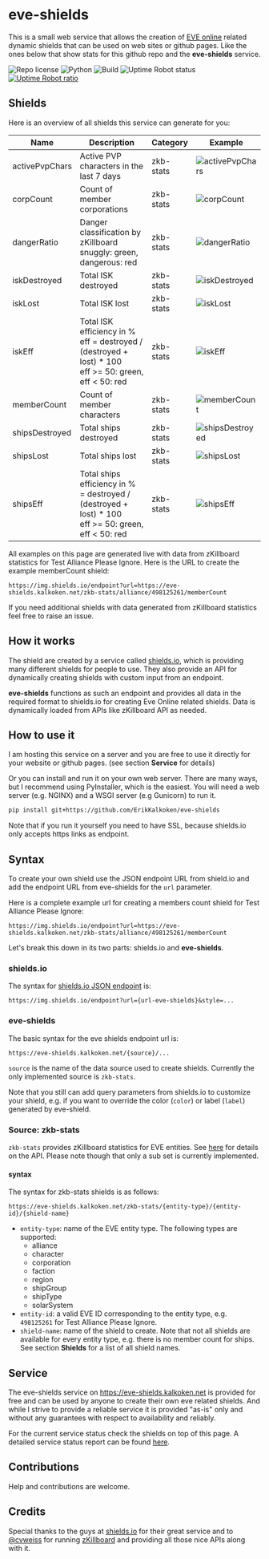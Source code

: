 # eve-shields

This is a small web service that allows the creation of [EVE online](https://en.wikipedia.org/wiki/Eve_Online) related dynamic shields that can be used on web sites or github pages. Like the ones below that show stats for this github repo and the **eve-shields** service.

![Repo license](https://img.shields.io/github/license/ErikKalkoken/eve-shields)
![Python](https://img.shields.io/badge/python-3.8-blue)
![Build](https://api.travis-ci.org/ErikKalkoken/eve-shields.svg?branch=master)
![Uptime Robot status](https://img.shields.io/uptimerobot/status/m783377950-d030d9c007b33bdb219ac4e5)
[![Uptime Robot ratio](https://img.shields.io/uptimerobot/ratio/m783377950-d030d9c007b33bdb219ac4e5)](https://stats.uptimerobot.com/voNrrI7ooP)

## Shields

Here is an overview of all shields this service can generate for you:

Name | Description | Category | Example
--- | --- | --- | ---
activePvpChars | Active PVP characters in the last 7 days | zkb-stats | ![activePvpChars](https://img.shields.io/endpoint?url=https://eve-shields.kalkoken.net/zkb-stats/alliance/498125261/activePvpChars)
corpCount | Count of member corporations | zkb-stats| ![corpCount](https://img.shields.io/endpoint?url=https://eve-shields.kalkoken.net/zkb-stats/alliance/498125261/corpCount)
dangerRatio | Danger classification by zKillboard <br> snuggly: green, dangerous: red | zkb-stats | ![dangerRatio](https://img.shields.io/endpoint?url=https://eve-shields.kalkoken.net/zkb-stats/alliance/498125261/dangerRatio)
iskDestroyed | Total ISK destroyed | zkb-stats | ![iskDestroyed](https://img.shields.io/endpoint?url=https://eve-shields.kalkoken.net/zkb-stats/alliance/498125261/iskDestroyed)
iskLost | Total ISK lost | zkb-stats | ![iskLost](https://img.shields.io/endpoint?url=https://eve-shields.kalkoken.net/zkb-stats/alliance/498125261/iskLost)
iskEff | Total ISK efficiency in % <br> eff = destroyed / (destroyed + lost) * 100 <br> eff >= 50: green, eff < 50: red  | zkb-stats | ![iskEff](https://img.shields.io/endpoint?url=https://eve-shields.kalkoken.net/zkb-stats/alliance/498125261/iskEff)
memberCount | Count of member characters | zkb-stats| ![memberCount](https://img.shields.io/endpoint?url=https://eve-shields.kalkoken.net/zkb-stats/alliance/498125261/memberCount)
shipsDestroyed | Total ships destroyed | zkb-stats | ![shipsDestroyed](https://img.shields.io/endpoint?url=https://eve-shields.kalkoken.net/zkb-stats/alliance/498125261/shipsDestroyed)
shipsLost | Total ships lost  | zkb-stats| ![shipsLost](https://img.shields.io/endpoint?url=https://eve-shields.kalkoken.net/zkb-stats/alliance/498125261/shipsLost)
shipsEff | Total ships efficiency in % <br> = destroyed / (destroyed + lost) * 100  <br> eff >= 50: green, eff < 50: red | zkb-stats| ![shipsEff](https://img.shields.io/endpoint?url=https://eve-shields.kalkoken.net/zkb-stats/alliance/498125261/shipsEff)

All examples on this page are generated live with data from zKillboard statistics for Test Alliance Please Ignore. Here is the URL to create the example memberCount shield:

```plain
https://img.shields.io/endpoint?url=https://eve-shields.kalkoken.net/zkb-stats/alliance/498125261/memberCount
```

If you need additional shields with data generated from zKillboard statistics feel free to raise an issue.

## How it works

The shield are created by a service called [shields.io](shields.io), which is providing many different shields for people to use. They also provide an API for dynamically creating shields with custom input from an endpoint.

**eve-shields** functions as such an endpoint and provides all data in the required format to shields.io for creating Eve Online related shields. Data is dynamically loaded from APIs like zKillboard API as needed.

## How to use it

I am hosting this service on a server and you are free to use it directly for your website or github pages. (see section **Service** for details)

Or you can install and run it on your own web server. There are many ways, but I recommend using PyInstaller, which is the easiest. You will need a web server (e.g. NGINX) and a WSGI server (e.g Gunicorn) to run it.

```bash
pip install git+https://github.com/ErikKalkoken/eve-shields
```

Note that if you run it yourself you need to have SSL, because shields.io only accepts https links as endpoint.

## Syntax

To create your own shield use the JSON endpoint URL from shield.io and add the endpoint URL from eve-shields for the `url` parameter.

Here is a complete example url for creating a members count shield for Test Alliance Please Ignore:

```plain
https://img.shields.io/endpoint?url=https://eve-shields.kalkoken.net/zkb-stats/alliance/498125261/memberCount
```

Let's break this down in its two parts: shields.io and **eve-shields**.

### shields.io

The syntax for [shields.io JSON endpoint](https://shields.io/endpoint) is:

```plain
https://img.shields.io/endpoint?url={url-eve-shields}&style=...
```

### eve-shields

The basic syntax for the  eve shields endpoint url is:

```plain
https://eve-shields.kalkoken.net/{source}/...
```

 `source` is the name of the data source used to create shields. Currently the only implemented source is `zkb-stats`.

Note that you still can add query parameters from shields.io to customize your shield, e.g. if you want to override the color (`color`) or label (`label`) generated by eve-shield.

### Source: zkb-stats

`zkb-stats` provides zKillboard statistics for EVE entities.  See [here](https://github.com/zKillboard/zKillboard/wiki/API-(Statistics)) for details on the API. Please note though that only a sub set is currently implemented.

#### syntax

The syntax for zkb-stats shields is as follows:

```plain
https://eve-shields.kalkoken.net/zkb-stats/{entity-type}/{entity-id}/{shield-name}
```

- `entity-type`: name of the EVE entity type. The following types are supported:
  - alliance
  - character
  - corporation
  - faction
  - region
  - shipGroup
  - shipType
  - solarSystem
- `entity-id`: a valid EVE ID corresponding to the entity type, e.g. `498125261` for Test Alliance Please Ignore.
- `shield-name`: name of the shield to create. Note that not all shields are available for every entity type, e.g. there is no member count for ships. See section **Shields** for a list of all shield names.

## Service

The eve-shields service on https://eve-shields.kalkoken.net is provided for free and can be used by anyone to create their own eve related shields. And while I strive to provide a reliable service it is provided "as-is" only and without any guarantees with respect to availability and reliably.

For the current service status check the shields on top of this page. A detailed service status report can be found [here](https://stats.uptimerobot.com/voNrrI7ooP).

## Contributions

Help and contributions are welcome.

## Credits

Special thanks to the guys at [shields.io](https://shields.io) for their great service and to [@cvweiss](https://github.com/cvweiss) for running [zKillboard](https://github.com/zKillboard/zKillboard) and providing all those nice APIs along with it.
